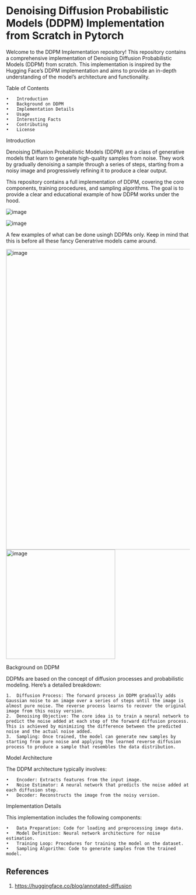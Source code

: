 # Denoising Diffusion Probabilistic Models (DDPM) Implementation from Scratch in Pytorch

Welcome to the DDPM Implementation repository! This repository contains a comprehensive implementation of Denoising Diffusion Probabilistic Models (DDPM) from scratch. This implementation is inspired by the Hugging Face’s DDPM implementation and aims to provide an in-depth understanding of the model’s architecture and functionality.

Table of Contents

	•	Introduction
	•	Background on DDPM
	•	Implementation Details
	•	Usage
	•	Interesting Facts
	•	Contributing
	•	License

Introduction

Denoising Diffusion Probabilistic Models (DDPM) are a class of generative models that learn to generate high-quality samples from noise. They work by gradually denoising a sample through a series of steps, starting from a noisy image and progressively refining it to produce a clear output.

This repository contains a full implementation of DDPM, covering the core components, training procedures, and sampling algorithms. The goal is to provide a clear and educational example of how DDPM works under the hood.

![image](https://github.com/user-attachments/assets/f6b5e41b-48ff-4c33-92a0-cd97b94d77a3)

![image](https://github.com/user-attachments/assets/e8978f9e-e6b5-4fce-8e49-50d7bed96d78)

A few examples of what can be done usingh DDPMs only. Keep in mind that this is before all these fancy Generatrive models came around.

<img width="821" alt="image" src="https://github.com/user-attachments/assets/a96ccc33-cadf-4bbe-b655-df556994d6cd">

<img width="299" alt="image" src="https://github.com/user-attachments/assets/a07d9e42-27a6-4dcf-bf7f-ab3e83ea9bbd">

Background on DDPM

DDPMs are based on the concept of diffusion processes and probabilistic modeling. Here’s a detailed breakdown:

	1.	Diffusion Process: The forward process in DDPM gradually adds Gaussian noise to an image over a series of steps until the image is almost pure noise. The reverse process learns to recover the original image from this noisy version.
	2.	Denoising Objective: The core idea is to train a neural network to predict the noise added at each step of the forward diffusion process. This is achieved by minimizing the difference between the predicted noise and the actual noise added.
	3.	Sampling: Once trained, the model can generate new samples by starting from pure noise and applying the learned reverse diffusion process to produce a sample that resembles the data distribution.

Model Architecture

The DDPM architecture typically involves:

	•	Encoder: Extracts features from the input image.
	•	Noise Estimator: A neural network that predicts the noise added at each diffusion step.
	•	Decoder: Reconstructs the image from the noisy version.

Implementation Details

This implementation includes the following components:

	•	Data Preparation: Code for loading and preprocessing image data.
	•	Model Definition: Neural network architecture for noise estimation.
	•	Training Loop: Procedures for training the model on the dataset.
	•	Sampling Algorithm: Code to generate samples from the trained model.






## References
1. https://huggingface.co/blog/annotated-diffusion
